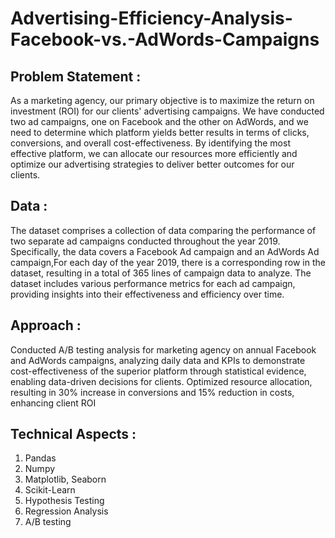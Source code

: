 # Advertising-Efficiency-Analysis-Facebook-vs.-AdWords-Campaigns

## Problem Statement :
As a marketing agency, our primary objective is to maximize the return on investment (ROI) for our clients' advertising campaigns. We have conducted two ad campaigns, one on Facebook and the other on AdWords, and we need to determine which platform yields better results in terms of clicks, conversions, and overall cost-effectiveness. By identifying the most effective platform, we can allocate our resources more efficiently and optimize our advertising strategies to deliver better outcomes for our clients.

## Data :
The dataset comprises a collection of data comparing the performance of two separate ad campaigns conducted throughout the year 2019. Specifically, the data covers a Facebook Ad campaign and an AdWords Ad campaign,For each day of the year 2019, there is a corresponding row in the dataset, resulting in a total of 365 lines of campaign data to analyze. The dataset includes various performance metrics for each ad campaign, providing insights into their effectiveness and efficiency over time.

## Approach :
Conducted A/B testing analysis for marketing agency on annual Facebook and AdWords campaigns, analyzing daily data and KPIs to demonstrate cost-effectiveness of the superior platform through statistical evidence, enabling data-driven decisions for clients. Optimized resource allocation, resulting in 30% increase in conversions and 15% reduction in costs, enhancing client ROI

## Technical Aspects :
1) Pandas
2) Numpy
3) Matplotlib, Seaborn
4) Scikit-Learn
5) Hypothesis Testing
6) Regression Analysis
7) A/B testing
